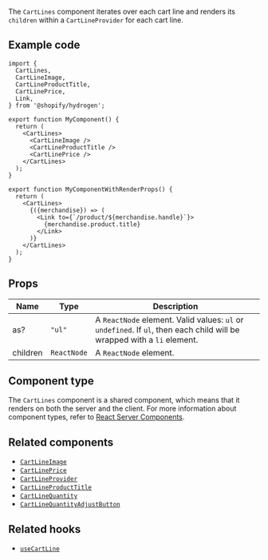 <!-- This file is generated from source code in the Shopify/hydrogen repo. Edit the files in /packages/hydrogen/src/components/CartLines and run 'yarn generate-docs' at the root of this repo. For more information, refer to https://github.com/Shopify/shopify-dev/blob/main/content/internal/operations/hydrogen-reference-docs.md. -->

The `CartLines` component iterates over each cart line and renders its `children` within
a `CartLineProvider` for each cart line.

## Example code

```tsx
import {
  CartLines,
  CartLineImage,
  CartLineProductTitle,
  CartLinePrice,
  Link,
} from '@shopify/hydrogen';

export function MyComponent() {
  return (
    <CartLines>
      <CartLineImage />
      <CartLineProductTitle />
      <CartLinePrice />
    </CartLines>
  );
}

export function MyComponentWithRenderProps() {
  return (
    <CartLines>
      {({merchandise}) => (
        <Link to={`/product/${merchandise.handle}`}>
          {merchandise.product.title}
        </Link>
      )}
    </CartLines>
  );
}
```

## Props

| Name     | Type                   | Description                                                                                                             |
| -------- | ---------------------- | ----------------------------------------------------------------------------------------------------------------------- |
| as?      | <code>"ul"</code>      | A `ReactNode` element. Valid values: `ul` or `undefined`. If `ul`, then each child will be wrapped with a `li` element. |
| children | <code>ReactNode</code> | A `ReactNode` element.                                                                                                   |

## Component type

The `CartLines` component is a shared component, which means that it renders on both the server and the client. For more information about component types, refer to [React Server Components](/custom-storefronts/hydrogen/framework/react-server-components).

## Related components

- [`CartLineImage`](/api/hydrogen/components/cart/cartlineimage)
- [`CartLinePrice`](/api/hydrogen/components/cart/cartlineprice)
- [`CartLineProvider`](/api/hydrogen/components/cart/cartlineprovider)
- [`CartLineProductTitle`](/api/hydrogen/components/cart/cartlineproducttitle)
- [`CartLineQuantity`](/api/hydrogen/components/cart/cartlinequantity)
- [`CartLineQuantityAdjustButton`](/api/hydrogen/components/cart/cartlinequantityadjustbutton)

## Related hooks

- [`useCartLine`](/api/hydrogen/hooks/cart/usecart)
